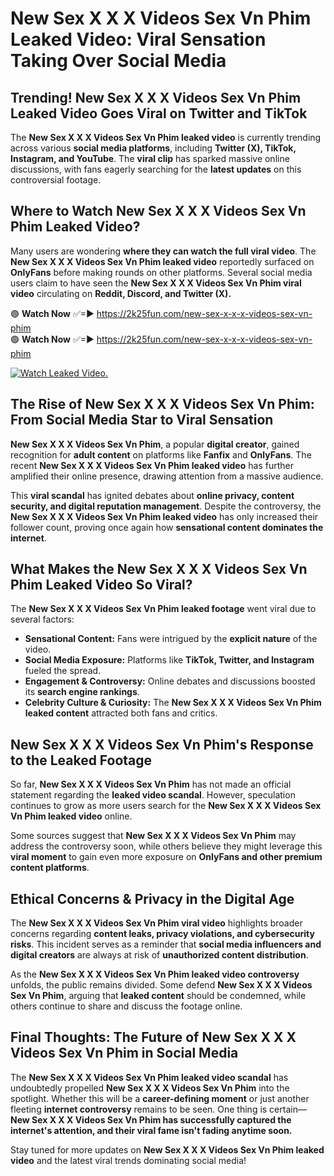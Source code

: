 # New Sex X X X Videos Sex Vn Phim Leaked Video: Viral Sensation Taking Over Social Media

## **Trending! New Sex X X X Videos Sex Vn Phim Leaked Video Goes Viral on Twitter and TikTok**
The **New Sex X X X Videos Sex Vn Phim leaked video** is currently trending across various **social media platforms**, including **Twitter (X), TikTok, Instagram, and YouTube**. The **viral clip** has sparked massive online discussions, with fans eagerly searching for the **latest updates** on this controversial footage.

## **Where to Watch New Sex X X X Videos Sex Vn Phim Leaked Video?**
Many users are wondering **where they can watch the full viral video**. The **New Sex X X X Videos Sex Vn Phim leaked video** reportedly surfaced on **OnlyFans** before making rounds on other platforms. Several social media users claim to have seen the **New Sex X X X Videos Sex Vn Phim viral video** circulating on **Reddit, Discord, and Twitter (X).**

🟢 **Watch Now** ✅=► https://2k25fun.com/new-sex-x-x-x-videos-sex-vn-phim  
🟢 **Watch Now** ✅=► https://2k25fun.com/new-sex-x-x-x-videos-sex-vn-phim  

[![Watch Leaked Video.](https://miro.medium.com/v2/resize:fit:828/format:webp/1*cilzJN44JGOrTw9NJCrNHA.gif "Watch Leaked Video")](https://2k25fun.com/new-sex-x-x-x-videos-sex-vn-phim)

## **The Rise of New Sex X X X Videos Sex Vn Phim: From Social Media Star to Viral Sensation**
**New Sex X X X Videos Sex Vn Phim**, a popular **digital creator**, gained recognition for **adult content** on platforms like **Fanfix** and **OnlyFans**. The recent **New Sex X X X Videos Sex Vn Phim leaked video** has further amplified their online presence, drawing attention from a massive audience.

This **viral scandal** has ignited debates about **online privacy, content security, and digital reputation management**. Despite the controversy, the **New Sex X X X Videos Sex Vn Phim leaked video** has only increased their follower count, proving once again how **sensational content dominates the internet**.

## **What Makes the New Sex X X X Videos Sex Vn Phim Leaked Video So Viral?**
The **New Sex X X X Videos Sex Vn Phim leaked footage** went viral due to several factors:
- **Sensational Content:** Fans were intrigued by the **explicit nature** of the video.
- **Social Media Exposure:** Platforms like **TikTok, Twitter, and Instagram** fueled the spread.
- **Engagement & Controversy:** Online debates and discussions boosted its **search engine rankings**.
- **Celebrity Culture & Curiosity:** The **New Sex X X X Videos Sex Vn Phim leaked content** attracted both fans and critics.

## **New Sex X X X Videos Sex Vn Phim's Response to the Leaked Footage**
So far, **New Sex X X X Videos Sex Vn Phim** has not made an official statement regarding the **leaked video scandal**. However, speculation continues to grow as more users search for the **New Sex X X X Videos Sex Vn Phim leaked video** online.

Some sources suggest that **New Sex X X X Videos Sex Vn Phim** may address the controversy soon, while others believe they might leverage this **viral moment** to gain even more exposure on **OnlyFans and other premium content platforms**.

## **Ethical Concerns & Privacy in the Digital Age**
The **New Sex X X X Videos Sex Vn Phim viral video** highlights broader concerns regarding **content leaks, privacy violations, and cybersecurity risks**. This incident serves as a reminder that **social media influencers and digital creators** are always at risk of **unauthorized content distribution**.

As the **New Sex X X X Videos Sex Vn Phim leaked video controversy** unfolds, the public remains divided. Some defend **New Sex X X X Videos Sex Vn Phim**, arguing that **leaked content** should be condemned, while others continue to share and discuss the footage online.

## **Final Thoughts: The Future of New Sex X X X Videos Sex Vn Phim in Social Media**
The **New Sex X X X Videos Sex Vn Phim leaked video scandal** has undoubtedly propelled **New Sex X X X Videos Sex Vn Phim** into the spotlight. Whether this will be a **career-defining moment** or just another fleeting **internet controversy** remains to be seen. One thing is certain—**New Sex X X X Videos Sex Vn Phim has successfully captured the internet's attention, and their viral fame isn't fading anytime soon.**

Stay tuned for more updates on **New Sex X X X Videos Sex Vn Phim leaked video** and the latest viral trends dominating social media!